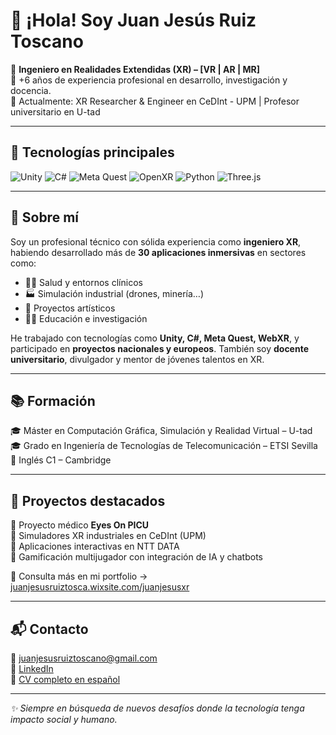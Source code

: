 <!-- <img src="https://juanjesusruiztosca.wixsite.com/juanjesusxr/_files/ugd/bc6e66_4dc29cf661ca409fa8b0f97dc7c4fd0e~mv2.png" width="100%" alt="Banner XR" /> -->

# 👋 ¡Hola! Soy Juan Jesús Ruiz Toscano

🎯 **Ingeniero en Realidades Extendidas (XR) – [VR | AR | MR]**  
🧠 +6 años de experiencia profesional en desarrollo, investigación y docencia.  
📍 Actualmente: XR Researcher & Engineer en CeDInt - UPM | Profesor universitario en U-tad  

---

## 🧰 Tecnologías principales
![Unity](https://img.shields.io/badge/-Unity-100000?style=flat&logo=unity&logoColor=white)
![C#](https://img.shields.io/badge/-C%23-239120?style=flat&logo=c-sharp&logoColor=white)
![Meta Quest](https://img.shields.io/badge/-Meta_Quest-000000?style=flat&logo=meta&logoColor=white)
![OpenXR](https://img.shields.io/badge/-OpenXR-purple?style=flat)
![Python](https://img.shields.io/badge/-Python-3776AB?style=flat&logo=python&logoColor=white)
![Three.js](https://img.shields.io/badge/-Three.js-000000?style=flat&logo=three.js&logoColor=white)

---

## 🧪 Sobre mí

Soy un profesional técnico con sólida experiencia como **ingeniero XR**, habiendo desarrollado más de **30 aplicaciones inmersivas** en sectores como:

- 👩‍⚕️ Salud y entornos clínicos
- 🏭 Simulación industrial (drones, minería…)
- 🎨 Proyectos artísticos
- 👨‍🏫 Educación e investigación

He trabajado con tecnologías como **Unity, C#, Meta Quest, WebXR**, y participado en **proyectos nacionales y europeos**. También soy **docente universitario**, divulgador y mentor de jóvenes talentos en XR.

---

## 📚 Formación

🎓 Máster en Computación Gráfica, Simulación y Realidad Virtual – U-tad  
🎓 Grado en Ingeniería de Tecnologías de Telecomunicación – ETSI Sevilla  
📜 Inglés C1 – Cambridge  

---

## 🚀 Proyectos destacados

🔹 Proyecto médico **Eyes On PICU**  
🔹 Simuladores XR industriales en CeDInt (UPM)  
🔹 Aplicaciones interactivas en NTT DATA  
🔹 Gamificación multijugador con integración de IA y chatbots  

📁 Consulta más en mi portfolio → [juanjesusruiztosca.wixsite.com/juanjesusxr](https://juanjesusruiztosca.wixsite.com/juanjesusxr)

---

## 📬 Contacto

📧 juanjesusruiztoscano@gmail.com  
🔗 [LinkedIn](https://www.linkedin.com/in/juanjesusruiztoscano)  
💼 [CV completo en español](https://juanjesusruiztosca.wixsite.com/juanjesusxr/cv)  

---

_✨ Siempre en búsqueda de nuevos desafíos donde la tecnología tenga impacto social y humano._

